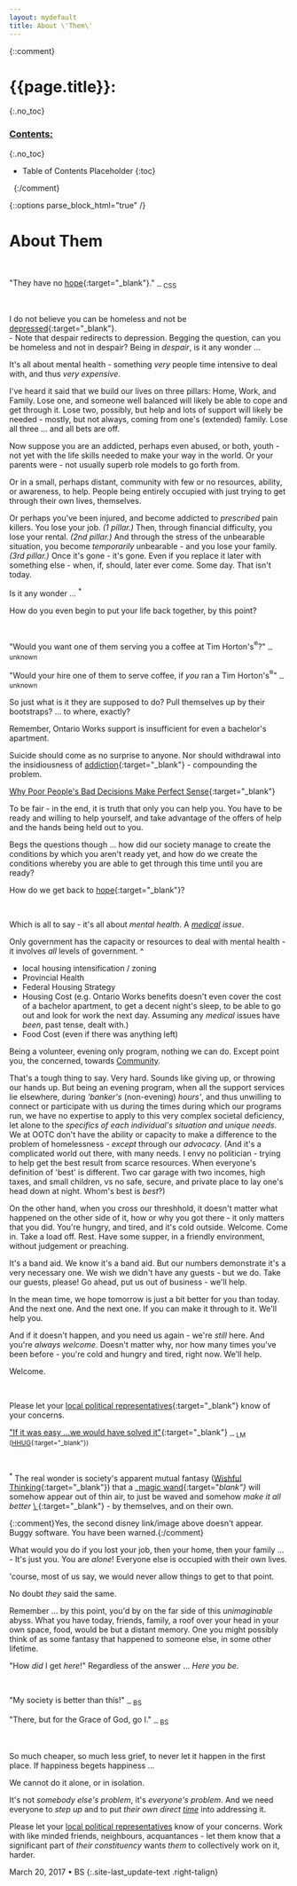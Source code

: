 ```yaml
---
layout: mydefault
title: About \'Them\'
---
```

{::comment}
# {{page.title}}:
{:.no_toc}

### <u> Contents: </u>
{:.no_toc}
* Table of Contents Placeholder
{:toc}

&nbsp;
{:/comment}

{::options parse_block_html="true" /}
<div id="AboutThem">

# About Them

&nbsp;

"They have no [hope](https://en.wikipedia.org/wiki/Hope "Hope is an optimistic attitude of mind that is based on an expectation of positive outcomes related to events and circumstances in one's life ..."){:target="_blank"}." <sub>&#8208;&#8208; CSS</sub>

&nbsp;

I do not believe you can be homeless and not be [depressed](//en.wikipedia.org/wiki/Depression_(mood) "a state of low mood and aversion to activity that can affect a person's thoughts, behavior, feelings, and sense of well-being"){:target="_blank"}.
<br>- Note that despair redirects to depression. Begging the question, can you be homeless and not in despair? Being in _despair_, is it any wonder ...

It's all about mental health - something _very_ people time intensive to deal with, and thus _very expensive_.

I've heard it said that we build our lives on three pillars: Home, Work, and Family. Lose one, and someone well balanced will likely be able to cope and get through it. Lose two, possibly, but help and lots of support will likely be needed - mostly, but not always, coming from one's (extended) family. Lose all three ... and all bets are off.

Now suppose you are an addicted, perhaps even abused, or both, youth - not yet with the life skills needed to make your way in the world. Or your parents were - not usually superb role models to go forth from.

Or in a small, perhaps distant, community with few or no resources, ability, or awareness, to help. People being entirely occupied with just trying to get through their own lives, themselves.

Or perhaps you've been injured, and become addicted to _prescribed_ pain killers. You lose your job. _(1 pillar.)_ Then, through financial difficulty, you lose your rental. _(2nd pillar.)_ And through the stress of the unbearable situation, you become _temporarily_ unbearable - and you lose your family. _(3rd pillar.)_ Once it's gone - it's gone. Even if you replace it later with something else - when, if, should, later ever come. Some day. That isn't today.

Is it any wonder ... <sup>*</sup>

How do you even begin to put your life back together, by this point?

&nbsp;

"Would you want one of them serving you a coffee at Tim Horton's<sup>&reg;</sup>?" <sub>&#8208;&#8208; unknown</sub>

"Would your hire one of them to serve coffee, if _you_ ran a Tim Horton's<sup>&reg;</sup>" <sub>&#8208;&#8208; unknown</sub>

So just what is it they are supposed to do? Pull themselves up by their bootstraps? ... to where, exactly?

Remember, Ontario Works support is insufficient for even a bachelor's apartment.

Suicide should come as no surprise to anyone. Nor should withdrawal into the insidiousness of [addiction](//en.wikipedia.org/wiki/Addiction "a brain disorder characterized by compulsive engagement in rewarding stimuli, despite adverse consequences."){:target="_blank"} - compounding the problem.

[Why Poor People's Bad Decisions Make Perfect Sense](//www.huffingtonpost.com/linda-tirado/why-poor-peoples-bad-decisions-make-perfect-sense_b_4326233.html "Linda Tirado"){:target="_blank"}

To be fair - in the end, it is truth that only you can help you. You have to be ready and willing to help yourself, and take advantage of the offers of help and the hands being held out to you.

Begs the questions though ... how did our society manage to create the conditions by which you aren't ready yet, and how do we create the conditions whereby you are able to get through this time until you are ready?

How do we get back to [hope](https://en.wikipedia.org/wiki/Hope "Hope is an optimistic attitude of mind that is based on an expectation of positive outcomes related to events and circumstances in one's life ..."){:target="_blank"}?

&nbsp;

Which is all to say - it's all about _mental health_. A _<u>medical</u> issue_.

Only government has the capacity or resources to deal with mental health - it involves _all_ levels of government.
^
- local housing intensification / zoning
- Provincial Health
- Federal Housing Strategy
- Housing Cost (e.g. Ontario Works benefits doesn't even cover the cost of a bachelor apartment, to get a decent night's sleep, to be able to go out and look for work the next day. Assuming any _medical_ issues have _been_, past tense, dealt with.)
- Food Cost (even if there was anything left)

Being a volunteer, evening only program, nothing we can do. Except point you, the concerned, towards [Community]({{"/Community"|relative_url}} "X").

That's a tough thing to say. Very hard. Sounds like giving up, or throwing our hands up. But being an evening program, when all the support services lie elsewhere, during _'banker's_ (non-evening) _hours'_, and thus unwilling to connect or participate with us during the times during which our programs run, we have no expertise to apply to this very complex societal deficiency, let alone to the _specifics of each individual's situation and unique needs_. We at OOTC don't have the ability or capacity to make a difference to the problem of homelessness - _except_ through our _advocacy_. (And it's a complicated world out there, with many needs. I envy no politician - trying to help get the best result from scarce resources. When everyone's definition of 'best' is different. Two car garage with two incomes, high taxes,  and small children, vs no safe, secure, and private place to lay one's head down at night. Whom's best is _best_?)

On the other hand, when you cross our threshhold, it doesn't matter what happened on the other side of it, how or why you got there - it only matters that you did. You're hungry, and tired, and it's cold outside. Welcome. Come in. Take a load off. Rest. Have some supper, in a friendly environment, without judgement or preaching.

It's a band aid. We know it's a band aid. But our numbers demonstrate it's a very necessary one. We wish we didn't have any guests - but we do. Take our guests, please! Go ahead, put us out of business - we'll help.

In the mean time, we hope tomorrow is just a bit better for you than today. And the next one. And the next one. If you can make it through to it. We'll help you.

And if it doesn't happen, and you need us again - we're _still_ here. And you're _always welcome_. Doesn't matter why, nor how many times you've been before - you're cold and hungry and tired, right now. We'll help.

Welcome.

&nbsp;

Please let your [local political representatives](http://kitchener.foundlocally.com/Local/Government.asp "Kitchener-Waterloo Government, Politicians & Poltics Resources and Info"){:target="_blank"} know of your concerns.

["If it was easy ...we would have solved it"](//www.therecord.com/news-story/4305530-homeless-lose-a-place-to-stay-as-out-of-cold-site-set-to-close/ "Lynn Macaulay - The Record"){:target="_blank"} <sub>&#8208;&#8208; LM ([HHUG](http://www.hhug.ca/ "Because Everyone Deserves a Home"){:target="_blank"})</sub>

&nbsp;

<sup>*</sup> The real wonder is society's apparent mutual fantasy ([Wishful Thinking](//en.wikipedia.org/wiki/Wishful_thinking "the formation of beliefs and making decisions according to what might be pleasing to imagine instead of by appealing to evidence, rationality, or reality."){:target="_blank"}) that a _[magic wand](http://disney.wikia.com/wiki/Magic_Wand "Bibbidi Bobbidi Boo"){:target="_blank"}_ will somehow appear out of thin air, to just be waved and somehow _make it all better_ [\ ](http://disney.wikia.com/wiki/File:September182.gif ""){:target="_blank"}
\- by themselves, and on their own.

{::comment}Yes, the second disney link/image above doesn't appear. Buggy software. You have been warned.{:/comment}

What would you do if you lost your job, then your home, then your family ...
<br>- It's just you. You are _alone_! Everyone else is occupied with their own lives.

'course, most of us say, we would never allow things to get to that point.

No doubt _they_ said the same.

Remember ... by this point, you'd by on the far side of this _unimaginable_ abyss. What you have today, friends, family, a roof over your head in your own space, food, would be but a distant memory. One you might possibly think of as some fantasy that happened to someone else, in some other lifetime.

"How _did_ I get _here_!" Regardless of the answer ... _Here you be._

&nbsp;

"My society is better than this!" <sub>&#8208;&#8208; BS</sub>

"There, but for the Grace of God, go I." <sub>&#8208;&#8208; BS</sub>

&nbsp;

So much cheaper, so much less grief, to never let it happen in the first place. If happiness begets happiness ...

We cannot do it alone, or in isolation.

It's not _somebody else's problem_, it's _everyone's problem_. And we need everyone to _step up_ and to put _their own direct <u>time</u>_ into addressing it.

Please let your [local political representatives](http://kitchener.foundlocally.com/Local/Government.asp "Kitchener-Waterloo Government, Politicians & Poltics Resources and Info") know of your concerns. Work with like minded friends, neighbours, acquantances - let them know that a significant part of _their constituency_ wants _them_ to collectively work on it, harder.

March 20, 2017 • BS
{:.site-last_update-text .right-talign}
